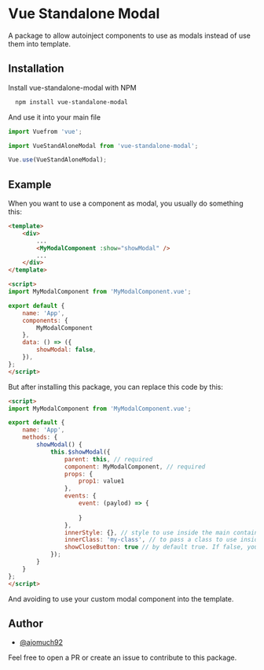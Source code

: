 
# Vue Standalone Modal

A package to allow autoinject components to use as modals instead of use them into template.




## Installation

Install vue-standalone-modal with NPM

```bash
  npm install vue-standalone-modal
```

And use it into your main file

```javascript
import Vuefrom 'vue';

import VueStandAloneModal from 'vue-standalone-modal';

Vue.use(VueStandAloneModal);
```
## Example

When you want to use a component as modal, you usually do something this:

```html
<template>
    <div>
        ...
        <MyModalComponent :show="showModal" />
        ...
    </div>
</template>

<script>
import MyModalComponent from 'MyModalComponent.vue';

export default {
    name: 'App',
    components: {
        MyModalComponent
    },
    data: () => ({
        showModal: false,
    }),
};
</script>
```

But after installing this package, you can replace this code by this:

```html
<script>
import MyModalComponent from 'MyModalComponent.vue';

export default {
    name: 'App',
    methods: {
        showModal() {
            this.$showModal({
                parent: this, // required
                component: MyModalComponent, // required
                props: {
                    prop1: value1
                },
                events: {
                    event: (paylod) => {
                        
                    }
                },
                innerStyle: {}, // style to use inside the main container div
                innerClass: 'my-class', // to pass a class to use inside the main container
                showCloseButton: true // by default true. If false, your custom component needs its own style
            });
        }
    }
};
</script>
```

And avoiding to use your custom modal component into the template.


## Author

- [@ajomuch92](https://www.github.com/ajomuch92)

Feel free to open a PR or create an issue to contribute to this package.

